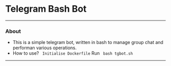 # Telegram Bash Bot

-----------------------------------------------------------------------------------------------------------

### About
* This is a simple telegram bot, written in bash to manage group chat and performan various operations.
* How to use?
``` Initialise Dockerfile```
Run ``` bash tgbot.sh```

------------------------------------------------------------
